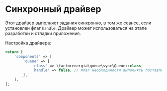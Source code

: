 Синхронный драйвер
==================

Этот драйвер выполняет задания синхронно, в том же сеансе, если установлен флаг `handle`. Драйвер
может использоваться на этапе разработки и отладки приложения.

Настройка драйвера:

```php
return [
    'components' => [
        'queue' => [
            'class' => \factorenergia\queue\sync\Queue::class,
            'handle' => false, // Флаг необходимости выполнять поставленные в очередь задания
        ],
    ],
];
```
